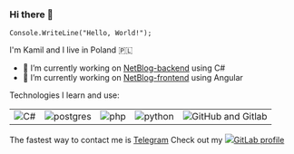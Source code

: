 ### Hi there 👋


`Console.WriteLine("Hello, World!");`

I'm Kamil and I live in Poland 🇵🇱

- 🔭 I’m currently working on [NetBlog-backend](https://github.com/Sh0w3D/NetBlog-backend) using C#
- 🔭 I’m currently working on [NetBlog-frontend](https://github.com/Sh0w3D/NetBlog-frontend) using Angular

Technologies I learn and use:
<table>
<tr>
<td><img src="https://cdn-icons-png.flaticon.com/32/6132/6132221.png" alt="C#"></td>
<td><img src="https://cdn-icons-png.flaticon.com/32/5968/5968342.png" alt="postgres"</td>
<td><img src="https://cdn-icons-png.flaticon.com/32/5968/5968332.png" alt="php"></td>
<td><img src="https://cdn-icons-png.flaticon.com/32/5968/5968350.png" alt="python"></td>
<td><img src="https://cdn-icons-png.flaticon.com/32/5968/5968853.png" alt="GitHub and Gitlab"></td>
</tr>
</table>

The fastest way to contact me is [Telegram](https://t.me/kamiloberaj)
Check out my [<img src="https://cdn-icons-png.flaticon.com/32/5968/5968853.png">GitLab profile](https://gitlab.phon31x.com/Sh0w3D) 
